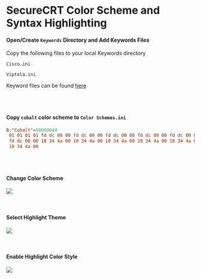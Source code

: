 # SecureCRT Color Scheme and Syntax Highlighting

#### Open/Create `Keywords` Directory and Add Keywords Files
Copy the following files to your local Keywords directory

`Cisco.ini`

`Viptela.ini`

Keyword files can be found [here](https://github.com/cmccormack/dotfiles/tree/master/securecrt/Keywords)

<br>
<br>

#### Copy `cobalt` color scheme to `Color Schemes.ini`
```ini
B:"Cobalt"=00000044
 01 01 01 01 fd dc 00 00 fd dc 00 00 fd dc 00 00 fd dc 00 00 fd dc 00 00 fd dc 00 00 fd dc 00 00
 fd dc 00 00 18 34 4a 00 18 34 4a 00 18 34 4a 00 18 34 4a 00 18 34 4a 00 18 34 4a 00 18 34 4a 00
 18 34 4a 00
```
<br>
<br>

#### Change Color Scheme
<img src="https://github.com/cmccormack/dotfiles/raw/master/securecrt/images/change_color_scheme.png" />
<br>
<br>
<br>

#### Select Highlight Theme
<img src="https://github.com/cmccormack/dotfiles/raw/master/securecrt/images/add_highlight__select_theme.png" />
<br>
<br>
<br>

#### Enable Highlight Color Style
<img src="https://github.com/cmccormack/dotfiles/raw/master/securecrt/images/add_highlight__enable_color.png" />

